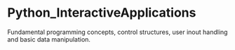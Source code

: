 # Python_InteractiveApplications
Fundamental programming concepts, control structures, user inout handling and basic data manipulation.
